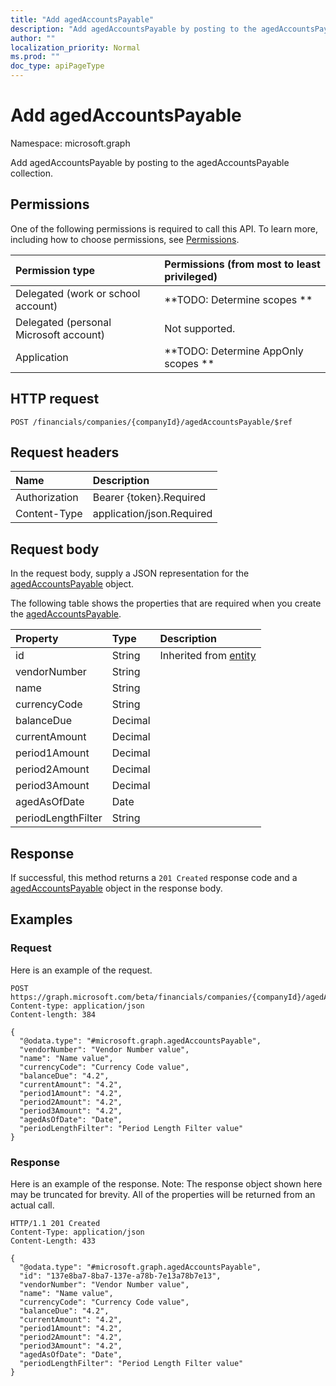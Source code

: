 ```yaml
---
title: "Add agedAccountsPayable"
description: "Add agedAccountsPayable by posting to the agedAccountsPayable collection."
author: ""
localization_priority: Normal
ms.prod: ""
doc_type: apiPageType
---
```


# Add agedAccountsPayable

Namespace: microsoft.graph

Add agedAccountsPayable by posting to the agedAccountsPayable collection.

## Permissions
One of the following permissions is required to call this API. To learn more, including how to choose permissions, see [Permissions](/concepts/permissions-reference.md).

|Permission type|Permissions (from most to least privileged)|
|:---|:---|
|Delegated (work or school account)|**TODO: Determine scopes **|
|Delegated (personal Microsoft account)|Not supported.|
|Application|**TODO: Determine AppOnly scopes **|

## HTTP request
<!-- {
  "blockType": "ignored"
}
-->
``` http
POST /financials/companies/{companyId}/agedAccountsPayable/$ref
```

## Request headers
|Name|Description|
|:---|:---|
|Authorization|Bearer {token}.Required|
|Content-Type|application/json.Required|

## Request body
In the request body, supply a JSON representation for the [agedAccountsPayable](../resources/agedaccountspayable.md) object.

The following table shows the properties that are required when you create the [agedAccountsPayable](../resources/agedaccountspayable.md).

|Property|Type|Description|
|:---|:---|:---|
|id|String| Inherited from [entity](../resources/entity.md)|
|vendorNumber|String||
|name|String||
|currencyCode|String||
|balanceDue|Decimal||
|currentAmount|Decimal||
|period1Amount|Decimal||
|period2Amount|Decimal||
|period3Amount|Decimal||
|agedAsOfDate|Date||
|periodLengthFilter|String||



## Response
If successful, this method returns a `201 Created` response code and a [agedAccountsPayable](../resources/agedaccountspayable.md) object in the response body.

## Examples

### Request
Here is an example of the request.
<!-- {
  "blockType": "request",
  "name": "create_agedaccountspayable_from_"
}
-->
``` http
POST https://graph.microsoft.com/beta/financials/companies/{companyId}/agedAccountsPayable
Content-type: application/json
Content-length: 384

{
  "@odata.type": "#microsoft.graph.agedAccountsPayable",
  "vendorNumber": "Vendor Number value",
  "name": "Name value",
  "currencyCode": "Currency Code value",
  "balanceDue": "4.2",
  "currentAmount": "4.2",
  "period1Amount": "4.2",
  "period2Amount": "4.2",
  "period3Amount": "4.2",
  "agedAsOfDate": "Date",
  "periodLengthFilter": "Period Length Filter value"
}
```

### Response
Here is an example of the response. Note: The response object shown here may be truncated for brevity. All of the properties will be returned from an actual call.
<!-- {
  "blockType": "response",
  "truncated": true,
  "@odata.type": "microsoft.graph.agedaccountspayable"
}
-->
``` http
HTTP/1.1 201 Created
Content-Type: application/json
Content-Length: 433

{
  "@odata.type": "#microsoft.graph.agedAccountsPayable",
  "id": "137e8ba7-8ba7-137e-a78b-7e13a78b7e13",
  "vendorNumber": "Vendor Number value",
  "name": "Name value",
  "currencyCode": "Currency Code value",
  "balanceDue": "4.2",
  "currentAmount": "4.2",
  "period1Amount": "4.2",
  "period2Amount": "4.2",
  "period3Amount": "4.2",
  "agedAsOfDate": "Date",
  "periodLengthFilter": "Period Length Filter value"
}
```

